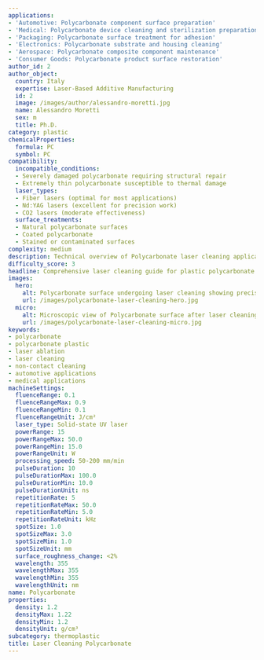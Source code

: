```yaml
---
applications:
- 'Automotive: Polycarbonate component surface preparation'
- 'Medical: Polycarbonate device cleaning and sterilization preparation'
- 'Packaging: Polycarbonate surface treatment for adhesion'
- 'Electronics: Polycarbonate substrate and housing cleaning'
- 'Aerospace: Polycarbonate composite component maintenance'
- 'Consumer Goods: Polycarbonate product surface restoration'
author_id: 2
author_object:
  country: Italy
  expertise: Laser-Based Additive Manufacturing
  id: 2
  image: /images/author/alessandro-moretti.jpg
  name: Alessandro Moretti
  sex: m
  title: Ph.D.
category: plastic
chemicalProperties:
  formula: PC
  symbol: PC
compatibility:
  incompatible_conditions:
  - Severely damaged polycarbonate requiring structural repair
  - Extremely thin polycarbonate susceptible to thermal damage
  laser_types:
  - Fiber lasers (optimal for most applications)
  - Nd:YAG lasers (excellent for precision work)
  - CO2 lasers (moderate effectiveness)
  surface_treatments:
  - Natural polycarbonate surfaces
  - Coated polycarbonate
  - Stained or contaminated surfaces
complexity: medium
description: Technical overview of Polycarbonate laser cleaning applications and parameters
difficulty_score: 3
headline: Comprehensive laser cleaning guide for plastic polycarbonate
images:
  hero:
    alt: Polycarbonate surface undergoing laser cleaning showing precise contamination removal
    url: /images/polycarbonate-laser-cleaning-hero.jpg
  micro:
    alt: Microscopic view of Polycarbonate surface after laser cleaning showing detailed surface structure
    url: /images/polycarbonate-laser-cleaning-micro.jpg
keywords:
- polycarbonate
- polycarbonate plastic
- laser ablation
- laser cleaning
- non-contact cleaning
- automotive applications
- medical applications
machineSettings:
  fluenceRange: 0.1
  fluenceRangeMax: 0.9
  fluenceRangeMin: 0.1
  fluenceRangeUnit: J/cm²
  laser_type: Solid-state UV laser
  powerRange: 15
  powerRangeMax: 50.0
  powerRangeMin: 15.0
  powerRangeUnit: W
  processing_speed: 50-200 mm/min
  pulseDuration: 10
  pulseDurationMax: 100.0
  pulseDurationMin: 10.0
  pulseDurationUnit: ns
  repetitionRate: 5
  repetitionRateMax: 50.0
  repetitionRateMin: 5.0
  repetitionRateUnit: kHz
  spotSize: 1.0
  spotSizeMax: 3.0
  spotSizeMin: 1.0
  spotSizeUnit: mm
  surface_roughness_change: <2%
  wavelength: 355
  wavelengthMax: 355
  wavelengthMin: 355
  wavelengthUnit: nm
name: Polycarbonate
properties:
  density: 1.2
  densityMax: 1.22
  densityMin: 1.2
  densityUnit: g/cm³
subcategory: thermoplastic
title: Laser Cleaning Polycarbonate
---
```

